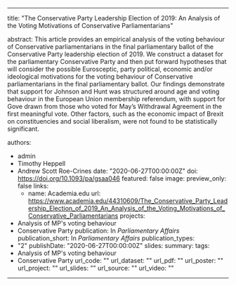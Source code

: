 ---
title: "The Conservative Party Leadership Election of 2019: An Analysis of the Voting Motivations of Conservative Parliamentarians"

abstract: This article provides an empirical analysis of the voting behaviour of Conservative parliamentarians in the final parliamentary ballot of the Conservative Party leadership election of 2019. We construct a dataset for the parliamentary Conservative Party and then put forward hypotheses that will consider the possible Eurosceptic, party political, economic and/or ideological motivations for the voting behaviour of Conservative parliamentarians in the final parliamentary ballot. Our findings demonstrate that support for Johnson and Hunt was structured around age and voting behaviour in the European Union membership referendum, with support for Gove drawn from those who voted for May’s Withdrawal Agreement in the first meaningful vote. Other factors, such as the economic impact of Brexit on constituencies and social liberalism, were not found to be statistically significant.

authors:
- admin
- Timothy Heppell
- Andrew Scott Roe-Crines
date: "2020-06-27T00:00:00Z"
doi: https://doi.org/10.1093/pa/gsaa046
featured: false
image:
  preview_only: false
links:
  - name: Academia.edu
url: https://www.academia.edu/44310609/The_Conservative_Party_Leadership_Election_of_2019_An_Analysis_of_the_Voting_Motivations_of_Conservative_Parliamentarians
projects:
- Analysis of MP's voting behaviour
- Conservative Party
publication: In *Parliamentary Affairs*
publication_short: In *Parliamentary Affairs*
publication_types:
- "2"
publishDate: "2020-06-27T00:00:00Z"
slides: 
summary:
tags:
- Analysis of MP's voting behaviour
- Conservative Party
url_code: ""
url_dataset: ""
url_pdf: ""
url_poster: ""
url_project: ""
url_slides: ""
url_source: ""
url_video: ""
------